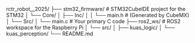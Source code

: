 rctr_robot__2025/
├── stm32_firmware/                   # STM32CubeIDE project for the STM32
│   └── Core/
│       ├── Inc/
│       │   └── main.h                # (Generated by CubeMX)
│       └── Src/
│           └── main.c                # Your primary C code
├── ros2_ws/                          # ROS2 workspace for the Raspberry Pi
│   └── src/
│       ├── kuas_logic/
│       └── kuas_perception/
└── README.md
